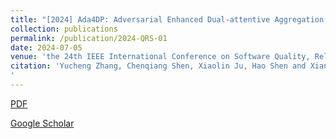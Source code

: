 ```yaml
---
title: "[2024] Ada4DP: Adversarial Enhanced Dual-attentive Aggregation Learning for Defect Prediction"
collection: publications
permalink: /publication/2024-QRS-01
date: 2024-07-05
venue: 'the 24th IEEE International Conference on Software Quality, Reliability, and Security (QRS 2024)  —— CCF C'
citation: 'Yucheng Zhang, Chenqiang Shen, Xiaolin Ju, Hao Shen and Xiang Chen. "Ada4DP: Adversarial Enhanced Dual-attentive Aggregation Learning for Defect Prediction." the 24th IEEE International Conference on Software Quality, Reliability, and Security (QRS 2024) - Companion, Cambridge, United Kingdom, July 1-5, 2024. 
'
---
```


[PDF](http://ntu-juking.github.io/files/QRS-C2024-Self.pdf)


[Google Scholar]()

